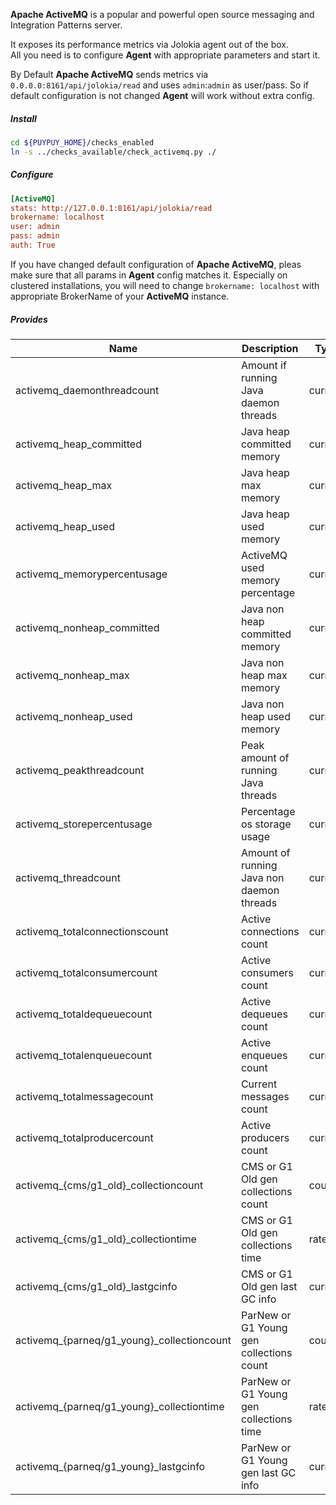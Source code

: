 **Apache ActiveMQ** is a popular and powerful open source messaging and Integration Patterns server.

It exposes its performance metrics via Jolokia agent out of the box.   
All you need is to configure **Agent** with appropriate parameters and start it.  

By Default **Apache ActiveMQ** sends metrics via `0.0.0.0:8161/api/jolokia/read` and uses `admin`:`admin` as user/pass. 
So if default configuration is not changed **Agent** will work without extra config. 

##### **Install**

```bash
cd ${PUYPUY_HOME}/checks_enabled
ln -s ../checks_available/check_activemq.py ./
```

##### **Configure**
  
```ini
[ActiveMQ]
stats: http://127.0.0.1:8161/api/jolokia/read
brokername: localhost
user: admin
pass: admin
auth: True
```

If you have changed default configuration of **Apache ActiveMQ**, pleas make sure that all params in **Agent** config matches it. 
Especially on clustered installations, you will need to change `brokername: localhost` with appropriate BrokerName of your **ActiveMQ** instance. 

##### **Provides**

| Name  | Description | Type | Unit|
| ------------- | ------------- |------------- |------------- |
|activemq_daemonthreadcount|Amount if  running Java daemon threads |current |None|
|activemq_heap_committed|Java heap committed memory |current |Bytes|
|activemq_heap_max|Java heap max memory|current |Bytes|
|activemq_heap_used|Java heap used memory |current |Bytes|
|activemq_memorypercentusage|ActiveMQ used memory percentage |current |Percent|
|activemq_nonheap_committed|Java non heap committed memory |current |Bytes|
|activemq_nonheap_max|Java non heap max memory|current |Bytes|
|activemq_nonheap_used|Java non heap used memory |current |Bytes|
|activemq_peakthreadcount|Peak amount of running Java threads |current |None|
|activemq_storepercentusage|Percentage os storage usage |current |Percent|
|activemq_threadcount|Amount of running Java non daemon threads |current |None|
|activemq_totalconnectionscount|Active connections count |current |None|
|activemq_totalconsumercount|Active consumers count |current |None|
|activemq_totaldequeuecount|Active dequeues count|current |None|
|activemq_totalenqueuecount|Active enqueues count |current |None|
|activemq_totalmessagecount|Current messages count |current |None|
|activemq_totalproducercount|Active producers count |current |None|
|activemq_{cms/g1_old}_collectioncount|CMS or G1 Old gen collections count |counter|None|
|activemq_{cms/g1_old}_collectiontime|CMS or G1 Old gen collections time |rate|Milliseconds|
|activemq_{cms/g1_old}_lastgcinfo|CMS or G1 Old gen last GC info|current |Milliseconds|
|activemq_{parneq/g1_young}_collectioncount|ParNew or G1 Young gen collections count |counter|None|
|activemq_{parneq/g1_young}_collectiontime|ParNew or G1 Young gen collections time |rate|Milliseconds|
|activemq_{parneq/g1_young}_lastgcinfo|ParNew or G1 Young gen last GC info|current |Milliseconds|
